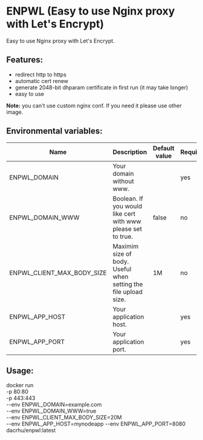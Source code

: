 # ENPWL (Easy to use Nginx proxy with Let's Encrypt)

Easy to use Nginx proxy with Let's Encrypt.

Features:
---

- redirect http to https
- automatic cert renew
- generate 2048-bit dhparam certificate in first run (it may take longer)
- easy to use

**Note:** you can't use custom nginx conf. If you need it please use other image.

Environmental variables:
---

| Name | Description | Default value | Required |
| ---- | ----------- | ------------- | -------- |
| ENPWL_DOMAIN | Your domain without www. | | yes |
| ENPWL_DOMAIN_WWW | Boolean. If you would like cert with www please set to true. | false | no |
| ENPWL_CLIENT_MAX_BODY_SIZE | Maximim size of body. Useful when setting the file upload size. | 1M | no |
| ENPWL_APP_HOST | Your application host. | | yes |
| ENPWL_APP_PORT | Your application port. | | yes |



Usage:
---

docker run \
    -p 80:80 \
    -p 443:443 \
    --env ENPWL_DOMAIN=example.com \
    --env ENPWL_DOMAIN_WWW=true \
    --env ENPWL_CLIENT_MAX_BODY_SIZE=20M \
    --env ENPWL_APP_HOST=mynodeapp
    --env ENPWL_APP_PORT=8080 \
    dacrhu/enpwl:latest


